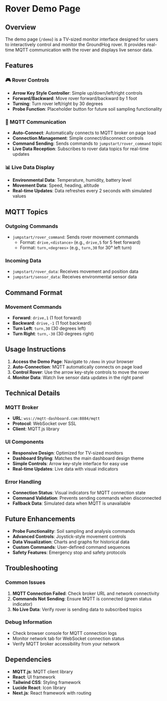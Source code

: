 # Rover Demo Page

## Overview

The demo page (`/demo`) is a TV-sized monitor interface designed for users to interactively control and monitor the GroundHog rover. It provides real-time MQTT communication with the rover and displays live sensor data.

## Features

### 🎮 Rover Controls

- **Arrow Key Style Controller**: Simple up/down/left/right controls
- **Forward/Backward**: Move rover forward/backward by 1 foot
- **Turning**: Turn rover left/right by 30 degrees
- **Probe Function**: Placeholder button for future soil sampling functionality

### 📡 MQTT Communication

- **Auto-Connect**: Automatically connects to MQTT broker on page load
- **Connection Management**: Simple connect/disconnect controls
- **Command Sending**: Sends commands to `jumpstart/rover_command` topic
- **Live Data Reception**: Subscribes to rover data topics for real-time updates

### 📊 Live Data Display

- **Environmental Data**: Temperature, humidity, battery level
- **Movement Data**: Speed, heading, altitude
- **Real-time Updates**: Data refreshes every 2 seconds with simulated values

## MQTT Topics

### Outgoing Commands

- `jumpstart/rover_command`: Sends rover movement commands
  - Format: `drive,<distance>` (e.g., `drive,5` for 5 feet forward)
  - Format: `turn,<degrees>` (e.g., `turn,30` for 30° left turn)

### Incoming Data

- `jumpstart/rover_data`: Receives movement and position data
- `jumpstart/sensor_data`: Receives environmental sensor data

## Command Format

### Movement Commands

- **Forward**: `drive,1` (1 foot forward)
- **Backward**: `drive,-1` (1 foot backward)
- **Turn Left**: `turn,30` (30 degrees left)
- **Turn Right**: `turn,-30` (30 degrees right)

## Usage Instructions

1. **Access the Demo Page**: Navigate to `/demo` in your browser
2. **Auto-Connection**: MQTT automatically connects on page load
3. **Control Rover**: Use the arrow key-style controls to move the rover
4. **Monitor Data**: Watch live sensor data updates in the right panel

## Technical Details

### MQTT Broker

- **URL**: `wss://mqtt-dashboard.com:8884/mqtt`
- **Protocol**: WebSocket over SSL
- **Client**: MQTT.js library

### UI Components

- **Responsive Design**: Optimized for TV-sized monitors
- **Dashboard Styling**: Matches the main dashboard design theme
- **Simple Controls**: Arrow key-style interface for easy use
- **Real-time Updates**: Live data with visual indicators

### Error Handling

- **Connection Status**: Visual indicators for MQTT connection state
- **Command Validation**: Prevents sending commands when disconnected
- **Fallback Data**: Simulated data when MQTT is unavailable

## Future Enhancements

- **Probe Functionality**: Soil sampling and analysis commands
- **Advanced Controls**: Joystick-style movement controls
- **Data Visualization**: Charts and graphs for historical data
- **Custom Commands**: User-defined command sequences
- **Safety Features**: Emergency stop and safety protocols

## Troubleshooting

### Common Issues

1. **MQTT Connection Failed**: Check broker URL and network connectivity
2. **Commands Not Sending**: Ensure MQTT is connected (green status indicator)
3. **No Live Data**: Verify rover is sending data to subscribed topics

### Debug Information

- Check browser console for MQTT connection logs
- Monitor network tab for WebSocket connection status
- Verify MQTT broker accessibility from your network

## Dependencies

- **MQTT.js**: MQTT client library
- **React**: UI framework
- **Tailwind CSS**: Styling framework
- **Lucide React**: Icon library
- **Next.js**: React framework with routing
